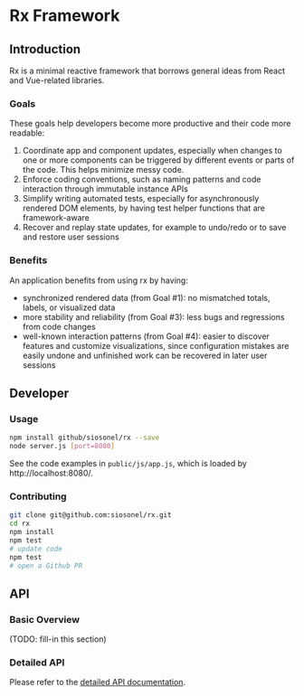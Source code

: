 # Rx Framework

## Introduction

Rx is a minimal reactive framework that borrows general ideas from React and Vue-related libraries. 

### Goals

These goals help developers become more productive and their code more readable:

1. Coordinate app and component updates, especially when changes to one or more components can be triggered by different events or parts of the code. This helps minimize messy code.
2. Enforce coding conventions, such as naming patterns and code interaction through immutable instance APIs
3. Simplify writing automated tests, especially for asynchronously rendered DOM elements, by having test helper functions that are framework-aware
4. Recover and replay state updates, for example to undo/redo or to save and restore user sessions

### Benefits

An application benefits from using rx by having:

- synchronized rendered data (from Goal #1): no mismatched totals, labels, or visualized data
- more stability and reliability (from Goal #3): less bugs and regressions from code changes
- well-known interaction patterns (from Goal #4): easier to discover features and customize visualizations, since configuration mistakes are easily undone and unfinished work can be recovered in later user sessions 

## Developer

### Usage

```bash
npm install github/siosonel/rx --save
node server.js [port=8080]
```

See the code examples in `public/js/app.js`, which is loaded by http://localhost:8080/. 

### Contributing

```bash
git clone git@github.com:siosonel/rx.git
cd rx
npm install 
npm test
# update code
npm test
# open a Github PR
```

## API

### Basic Overview

(TODO: fill-in this section)


### Detailed API

Please refer to the [detailed API documentation](https://docs.google.com/document/d/1G3LqbtsCEkGw4ABA_VognhjVnUHnsVYAGdXyhYG374M/edit?usp=sharing).